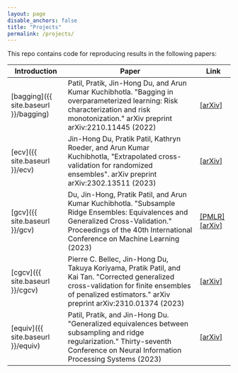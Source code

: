 ```yaml
---
layout: page
disable_anchors: false
title: "Projects"
permalink: /projects/
---
```


This repo contains code for reproducing results in the following papers:


Introduction | Paper | Link
---|---|---
[bagging]({{ site.baseurl }}/bagging) | Patil, Pratik, Jin-Hong Du, and Arun Kumar Kuchibhotla. "Bagging in overparameterized learning: Risk characterization and risk monotonization." arXiv preprint arXiv:2210.11445 (2022) | [[arXiv]](https://doi.org/10.48550/arXiv.2210.11445)
[ecv]({{ site.baseurl }}/ecv)  | Jin-Hong Du, Pratik Patil, Kathryn Roeder, and Arun Kumar Kuchibhotla, "Extrapolated cross-validation for randomized ensembles". arXiv preprint arXiv:2302.13511 (2023) | [[arXiv]](https://doi.org/10.48550/arXiv.2302.13511)
[gcv]({{ site.baseurl }}/gcv)  | Du, Jin-Hong, Pratik Patil, and Arun Kumar Kuchibhotla. "Subsample Ridge Ensembles: Equivalences and Generalized Cross-Validation." Proceedings of the 40th International Conference on Machine Learning (2023) | [[PMLR]](https://proceedings.mlr.press/v202/du23d.html) [[arXiv]](https://doi.org/10.48550/arXiv.2304.13016)
[cgcv]({{ site.baseurl }}/cgcv) | Pierre C. Bellec, Jin-Hong Du, Takuya Koriyama, Pratik Patil, and Kai Tan. "Corrected generalized cross-validation for finite ensembles of penalized estimators." arXiv preprint arXiv:2310.01374 (2023)  | [[arXiv]](https://doi.org/10.48550/arXiv.2310.01374)
[equiv]({{ site.baseurl }}/equiv) | Patil, Pratik, and Jin-Hong Du. "Generalized equivalences between subsampling and ridge regularization." Thirty-seventh Conference on Neural Information Processing Systems (2023) | [[arXiv]](https://doi.org/10.48550/arXiv.2305.18496)


